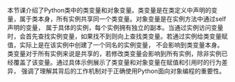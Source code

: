 本节课介绍了Python类中的类变量和对象变量。类变量是在类定义中声明的变量，属于类本身，所有实例共享同一个类变量。对象变量是在实例方法中通过self声明的变量，
属于具体的实例，每个实例拥有独立的副本。当通过实例访问变量时，会首先查找实例变量，如果找不到则向上查找类变量。若通过实例给类变量赋值，实际上是在该实例中创建了一个同名的实例变量，
不会影响到类变量本身。类变量对于所有实例来说是共享的，若修改类变量会影响到所有实例，除非实例已经覆盖了该变量。通过具体示例展示了类变量和对象变量在赋值和引用时的行为差异，
强调了理解其背后的工作机制对于正确使用Python面向对象编程的重要性。